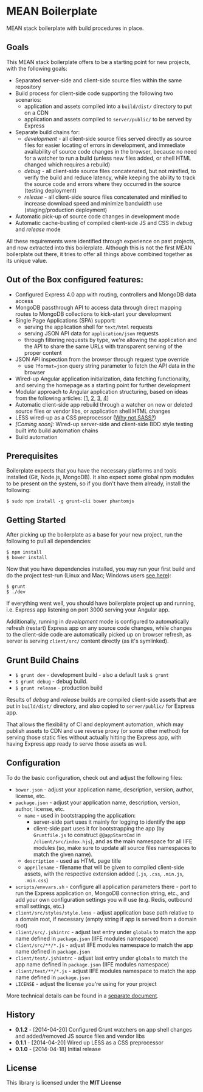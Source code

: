 MEAN Boilerplate
================

MEAN stack boilerplate with build procedures in place.


## Goals

This MEAN stack boilerplate offers to be a starting point for new projects,
with the following goals:

* Separated server-side and client-side source files within the same repository
* Build process for client-side code supporting the following two scenarios:
  * application and assets compiled into a `build/dist/` directory to put on a CDN
  * application and assets compiled to `server/public/` to be served by Express
* Separate build chains for:
  * _development_ - all client-side source files served directly as source files
    for easier locating of errors in development, and immediate availability of
    source code changes in the browser, because no need for a watcher to run a
    build (unless new files added, or shell HTML changed which requires a rebuild)
  * _debug_ - all client-side source files concatenated, but not minified, to
    verify the build and reduce latency, while keeping the ability to track the
    source code and errors where they occurred in the source (testing deployment)
  * _release_ - all client-side source files concatenated and minified to increase
    download speed and minimize bandwidth use (staging/production deployment)
* Automatic pick-up of source code changes in development mode
* Automatic cache-busting of compiled client-side JS and CSS in _debug_ and
  _release_ mode


All these requirements were identified through experience on past projects,
and now extracted into this boilerplate. Although this is not the first MEAN
boilerplate out there, it tries to offer all things above combined together
as its unique value.


## Out of the Box configured features:

* Configured Express 4.0 app with routing, controllers and MongoDB data access
* MongoDB passthrough API to access data through direct mapping routes to
  MongoDB collections to kick-start your development
* Single Page Applications (SPA) support:
  * serving the application shell for `text/html` requests
  * serving JSON API data for `application/json` requests
  * through filtering requests by type, we're allowing the application and the
    API to share the same URLs with transparent serving of the proper content
* JSON API inspection from the browser through request type override
  * use `?format=json` query string parameter to fetch the API data in the browser
* Wired-up Angular application initialization, data fetching functionality,
  and serving the homepage as a starting point for further development
* Modular approach to Angular application structuring, based on ideas from
  the following articles:
  [[1](http://cliffmeyers.com/blog/2013/4/21/code-organization-angularjs-javascript),
  [2](http://www.artandlogic.com/blog/2013/05/ive-been-doing-it-wrong-part-1-of-3/),
  [3](https://medium.com/opinionated-angularjs/9f01b594bf06),
  [4](http://henriquat.re/modularizing-angularjs/modularizing-angular-applications/modularizing-angular-applications.html)]
* Automatic client-side app rebuild through a watcher on new or deleted source
  files or vendor libs, or application shell HTML changes
* LESS wired-up as a CSS preprocessor
  ([Why not SASS?](docs/TechnicalDetails.md#choosing-less-over-sass))
* _[Coming soon]:_ Wired-up server-side and client-side BDD style testing
  built into build automation chains
* Build automation


## Prerequisites

Boilerplate expects that you have the necessary platforms and tools installed
(Git, Node.js, MongoDB). It also expect some global npm modules to be present
on the system, so if you don't have them already, install the following:

    $ sudo npm install -g grunt-cli bower phantomjs


## Getting Started

After picking up the boilerplate as a base for your new project,
run the following to pull all dependencies:

    $ npm install
    $ bower install

Now that you have dependencies installed, you may run your first
build and do the project test-run (Linux and Mac; Windows users
[see here](docs/TechnicalDetails.md#getting-started-for-windows-users)):

    $ grunt
    $ ./dev

If everything went well, you should have boilerplate project up and running,
i.e. Express app listening on port 3000 serving your Angular app.

Additionally, running in _development_ mode is configured to automatically
refresh (restart) Express app on any source code changes, while changes
to the client-side code are automatically picked up on browser refresh,
as server is serving `client/src/` content directly (as it's symlinked).


## Grunt Build Chains

* `$ grunt dev` - development build - also a default task `$ grunt`
* `$ grunt debug` - debug build.
* `$ grunt release` - production build

Results of _debug_ and _release_ builds are compiled client-side assets that are
put in `build/dist/` directory, and also copied to `server/public/` for Express app.

That allows the flexibility of CI and deployment automation, which may publish
assets to CDN and use reverse proxy (or some other method) for serving those
static files without actually hitting the Express app, with having Express app
ready to serve those assets as well.


## Configuration

To do the basic configuration, check out and adjust the following files:

* `bower.json` - adjust your application name, description, version, author, license, etc.
* `package.json` - adjust your application name, description, version, author, license, etc.
  * `name` - used in bootstrapping the application:
    * server-side part uses it mainly for logging to identify the app
    * client-side part uses it for bootstrapping the app (by `Gruntfile.js` to
      construct `@@appStartCmd` in `/client/src/index.hjs`), and as the main
      namespace for all IIFE modules (so, make sure to update all source files
      namespaces to match the given name).
  * `description` - used as HTML page title
  * `appFilename` - filename that will be given to compiled client-side assets,
    with the respective extension added (`.js`, `.css`, `.min.js`, `.min.css`)
* `scripts/envvars.sh` - configure all application parameters there - port to run
  the Express application on, MongoDB connection string, etc., and add your own
  configuration settings you will use (e.g. Redis, outbound email settings, etc.)
* `client/src/styles/style.less` - adjust application base path relative to a
  domain root, if necessary (empty string if app is served from a domain root)
* `client/src/.jshintrc` - adjust last entry under `globals` to match the app name
  defined in `package.json` (IIFE modules namespace)
* `client/src/**/*.js` - adjust IIFE modules namespace to match the app name
  defined in `package.json`
* `client/test/.jshintrc` - adjust last entry under `globals` to match the app name
  defined in `package.json` (IIFE modules namespace)
* `client/test/**/*.js` - adjust IIFE modules namespace to match the app name
  defined in `package.json`
* `LICENSE` - adjust the license you're using for your project

More technical details can be found in a [separate document](docs/TechnicalDetails.md).


## History


  * **0.1.2** - [2014-04-20] Configured Grunt watchers on app shell changes and
    added/removed JS source files and vendor libs
  * **0.1.1** - [2014-04-20] Wired up LESS as a CSS preprocessor
  * **0.1.0** - [2014-04-18] Initial release


## License

This library is licensed under the **MIT License**
